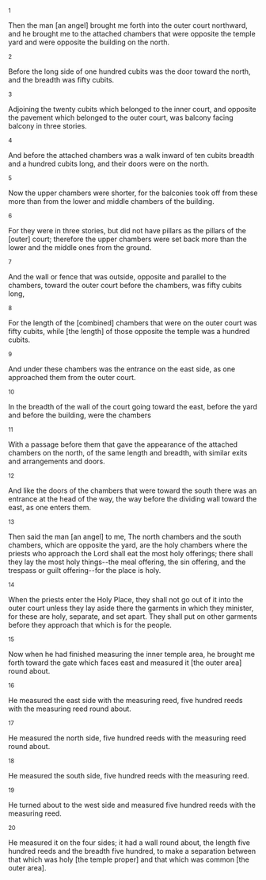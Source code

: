 <sup>1</sup> 

Then the man [an angel] brought me forth into the outer court northward, and he brought me to the attached chambers that were opposite the temple yard and were opposite the building on the north. 

<sup>2</sup> 

Before the long side of one hundred cubits was the door toward the north, and the breadth was fifty cubits. 

<sup>3</sup> 

Adjoining the twenty cubits which belonged to the inner court, and opposite the pavement which belonged to the outer court, was balcony facing balcony in three stories. 

<sup>4</sup> 

And before the attached chambers was a walk inward of ten cubits breadth and a hundred cubits long, and their doors were on the north. 

<sup>5</sup> 

Now the upper chambers were shorter, for the balconies took off from these more than from the lower and middle chambers of the building. 

<sup>6</sup> 

For they were in three stories, but did not have pillars as the pillars of the [outer] court; therefore the upper chambers were set back more than the lower and the middle ones from the ground. 

<sup>7</sup> 

And the wall or fence that was outside, opposite and parallel to the chambers, toward the outer court before the chambers, was fifty cubits long, 

<sup>8</sup> 

For the length of the [combined] chambers that were on the outer court was fifty cubits, while [the length] of those opposite the temple was a hundred cubits. 

<sup>9</sup> 

And under these chambers was the entrance on the east side, as one approached them from the outer court. 

<sup>10</sup> 

In the breadth of the wall of the court going toward the east, before the yard and before the building, were the chambers 

<sup>11</sup> 

With a passage before them that gave the appearance of the attached chambers on the north, of the same length and breadth, with similar exits and arrangements and doors. 

<sup>12</sup> 

And like the doors of the chambers that were toward the south there was an entrance at the head of the way, the way before the dividing wall toward the east, as one enters them. 

<sup>13</sup> 

Then said the man [an angel] to me, The north chambers and the south chambers, which are opposite the yard, are the holy chambers where the priests who approach the Lord shall eat the most holy offerings; there shall they lay the most holy things--the meal offering, the sin offering, and the trespass or guilt offering--for the place is holy. 

<sup>14</sup> 

When the priests enter the Holy Place, they shall not go out of it into the outer court unless they lay aside there the garments in which they minister, for these are holy, separate, and set apart. They shall put on other garments before they approach that which is for the people. 

<sup>15</sup> 

Now when he had finished measuring the inner temple area, he brought me forth toward the gate which faces east and measured it [the outer area] round about. 

<sup>16</sup> 

He measured the east side with the measuring reed, five hundred reeds with the measuring reed round about. 

<sup>17</sup> 

He measured the north side, five hundred reeds with the measuring reed round about. 

<sup>18</sup> 

He measured the south side, five hundred reeds with the measuring reed. 

<sup>19</sup> 

He turned about to the west side and measured five hundred reeds with the measuring reed. 

<sup>20</sup> 

He measured it on the four sides; it had a wall round about, the length five hundred reeds and the breadth five hundred, to make a separation between that which was holy [the temple proper] and that which was common [the outer area].